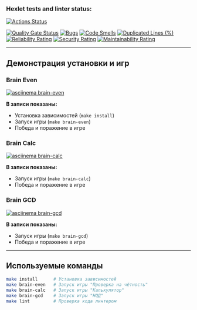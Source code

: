 ### Hexlet tests and linter status:
[![Actions Status](https://github.com/yaleksandr89/php-project-45/actions/workflows/hexlet-check.yml/badge.svg)](https://github.com/yaleksandr89/php-project-45/actions)

[![Quality Gate Status](https://sonarcloud.io/api/project_badges/measure?project=yaleksandr89_php-project-45&metric=alert_status)](https://sonarcloud.io/summary/new_code?id=yaleksandr89_php-project-45)
[![Bugs](https://sonarcloud.io/api/project_badges/measure?project=yaleksandr89_php-project-45&metric=bugs)](https://sonarcloud.io/summary/new_code?id=yaleksandr89_php-project-45)
[![Code Smells](https://sonarcloud.io/api/project_badges/measure?project=yaleksandr89_php-project-45&metric=code_smells)](https://sonarcloud.io/summary/new_code?id=yaleksandr89_php-project-45)
[![Duplicated Lines (%)](https://sonarcloud.io/api/project_badges/measure?project=yaleksandr89_php-project-45&metric=duplicated_lines_density)](https://sonarcloud.io/summary/new_code?id=yaleksandr89_php-project-45)
[![Reliability Rating](https://sonarcloud.io/api/project_badges/measure?project=yaleksandr89_php-project-45&metric=reliability_rating)](https://sonarcloud.io/summary/new_code?id=yaleksandr89_php-project-45)
[![Security Rating](https://sonarcloud.io/api/project_badges/measure?project=yaleksandr89_php-project-45&metric=security_rating)](https://sonarcloud.io/summary/new_code?id=yaleksandr89_php-project-45)
[![Maintainability Rating](https://sonarcloud.io/api/project_badges/measure?project=yaleksandr89_php-project-45&metric=sqale_rating)](https://sonarcloud.io/summary/new_code?id=yaleksandr89_php-project-45)

---

## Демонстрация установки и игр

### Brain Even

[![asciinema brain-even](https://asciinema.org/a/t1yEDjCJitjhqj2uOvm9RaQ7M.svg)](https://asciinema.org/a/t1yEDjCJitjhqj2uOvm9RaQ7M)

**В записи показаны:**
- Установка зависимостей (`make install`)
- Запуск игры (`make brain-even`)
- Победа и поражение в игре

### Brain Calc

[![asciinema brain-calc](https://asciinema.org/a/57mMiIZiC1p8hdo22BY0KnO2A.svg)](https://asciinema.org/a/57mMiIZiC1p8hdo22BY0KnO2A)

**В записи показаны:**
- Запуск игры (`make brain-calc`)
- Победа и поражение в игре

### Brain GCD

[![asciinema brain-gcd](https://asciinema.org/a/Y9GgwPavhYTUxPmao71kELh8B.svg)](https://asciinema.org/a/Y9GgwPavhYTUxPmao71kELh8B)

**В записи показаны:**
- Запуск игры (`make brain-gcd`)
- Победа и поражение в игре

---

## Используемые команды

```sh
make install      # Установка зависимостей
make brain-even   # Запуск игры "Проверка на чётность"
make brain-calc   # Запуск игры "Калькулятор"
make brain-gcd    # Запуск игры "НОД"
make lint         # Проверка кода линтером
```